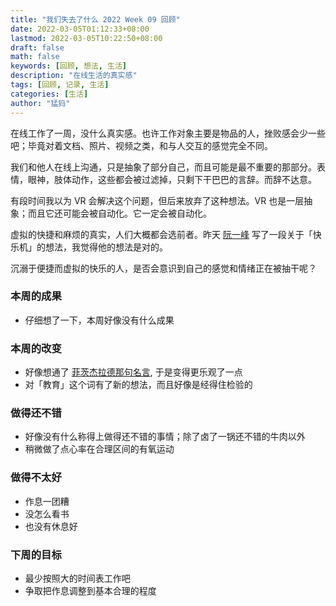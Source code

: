 ```yaml
---
title: "我们失去了什么 2022 Week 09 回顾"
date: 2022-03-05T01:12:33+08:00
lastmod: 2022-03-05T10:22:50+08:00
draft: false
math: false
keywords: [回顾, 想法, 生活]
description: "在线生活的真实感"
tags: [回顾, 记录, 生活]
categories: [生活]
author: "猛犸"
---
```


在线工作了一周，没什么真实感。也许工作对象主要是物品的人，挫败感会少一些吧；毕竟对着文档、照片、视频之类，和与人交互的感觉完全不同。

我们和他人在线上沟通，只是抽象了部分自己，而且可能是最不重要的那部分。表情，眼神，肢体动作，这些都会被过滤掉，只剩下干巴巴的言辞。而辞不达意。

有段时间我以为 VR 会解决这个问题，但后来放弃了这种想法。VR 也是一层抽象；而且它还可能会被自动化。它一定会被自动化。

虚拟的快捷和麻烦的真实，人们大概都会选前者。昨天 [阮一峰](https://www.ruanyifeng.com/blog/2022/03/weekly-issue-197.html) 写了一段关于「快乐机」的想法，我觉得他的想法是对的。

沉溺于便捷而虚拟的快乐的人，是否会意识到自己的感觉和情绪正在被抽干呢？

### 本周的成果

- 仔细想了一下，本周好像没有什么成果

### 本周的改变

- 好像想通了 [菲茨杰拉德那句名言](https://fs.blog/dani-shapiro-still-writing/), 于是变得更乐观了一点
- 对「教育」这个词有了新的想法，而且好像是经得住检验的

### 做得还不错

- 好像没有什么称得上做得还不错的事情；除了卤了一锅还不错的牛肉以外
- 稍微做了点心率在合理区间的有氧运动

### 做得不太好

- 作息一团糟
- 没怎么看书
- 也没有休息好

### 下周的目标

- 最少按照大的时间表工作吧
- 争取把作息调整到基本合理的程度
